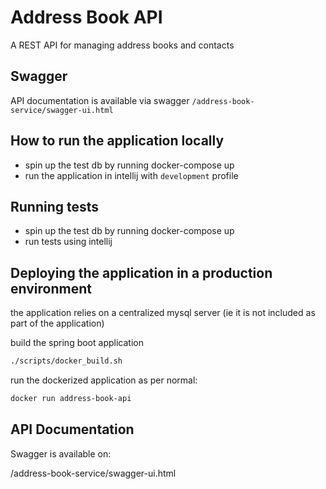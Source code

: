 # Address Book API

A REST API for managing address books and contacts

## Swagger

API documentation is available via swagger `/address-book-service/swagger-ui.html`

## How to run the application locally
- spin up the test db by running docker-compose up
- run the application in intellij with `development` profile

## Running tests
- spin up the test db by running docker-compose up
- run tests using intellij

## Deploying the application in a production environment
the application relies on a centralized mysql server (ie it is not included as part of the application)

build the spring boot application

```bash
./scripts/docker_build.sh
```
run the dockerized application as per normal:

```bash
docker run address-book-api
``` 

## API Documentation

Swagger is available on:

/address-book-service/swagger-ui.html
